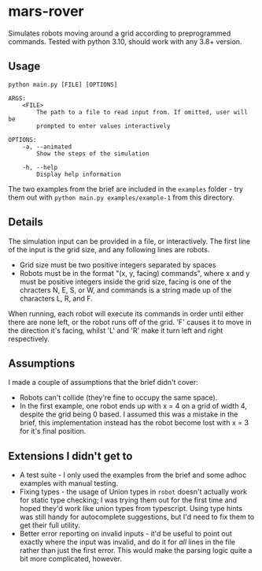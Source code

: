 # mars-rover

Simulates robots moving around a grid according to preprogrammed commands. Tested with python 3.10, should work with any 3.8+ version.

## Usage

```
python main.py [FILE] [OPTIONS]

ARGS:
    <FILE>
        The path to a file to read input from. If omitted, user will be
        prompted to enter values interactively

OPTIONS:
    -a, --animated
        Show the steps of the simulation

    -h, --help
        Display help information
```

The two examples from the brief are included in the `examples` folder - try them out with `python main.py examples/example-1` from this directory.

## Details

The simulation input can be provided in a file, or interactively. The first line of the input is the grid size, and any following lines are robots.

 - Grid size must be two positive integers separated by spaces
 - Robots must be in the format "(x, y, facing) commands", where x and y must be positive integers inside the grid size, facing is one of the chracters N, E, S, or W, and commands is a string made up of the characters L, R, and F.

When running, each robot will execute its commands in order until either there are none left, or the robot runs off of the grid. 'F' causes it to move in the direction it's facing, whilst 'L' and 'R' make it turn left and right respectively.

## Assumptions

I made a couple of assumptions that the brief didn't cover:

 - Robots can't collide (they're fine to occupy the same space).
 - In the first example, one robot ends up with x = 4 on a grid of width 4, despite the grid being 0 based. I assumed this was a mistake in the brief, this implementation instead has the robot become lost with x = 3 for it's final position.

## Extensions I didn't get to

 - A test suite - I only used the examples from the brief and some adhoc examples with manual testing.
 - Fixing types - the usage of Union types in `robot` doesn't actually work for static type checking; I was trying them out for the first time and hoped they'd work like union types from typescript. Using type hints was still handy for autocomplete suggestions, but I'd need to fix them to get their full utility.
 - Better error reporting on invalid inputs - it'd be useful to point out exactly where the input was invalid, and do it for _all_ lines in the file rather than just the first error. This would make the parsing logic quite a bit more complicated, however.
